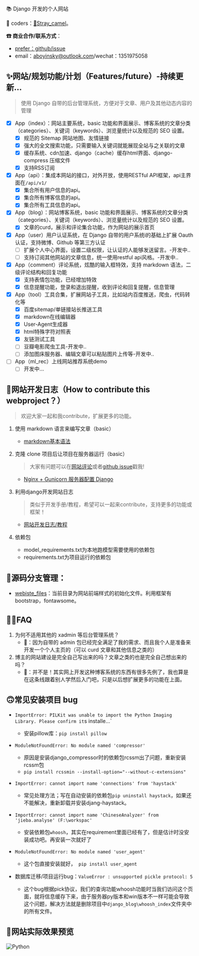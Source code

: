 📚 Django 开发的个人网站

🐒 coders：[🐫Stray_camel](https://github.com/Freen247)。

**☎ 商业合作/联系方式**：
- [prefer：github/issue](https://github.com/Freen247/django_blog/issues)
- email：aboyinsky@outlook.com/wechat：1351975058

## ✨网站/规划功能/计划（Features/future）-持续更新...
> 使用 Django 自带的后台管理系统，方便对于文章、用户及其他动态内容的管理

- [x] App（index）：网站主要系统，basic 功能和界面展示、博客系统的文章分类（categories）、关键词（keywords）、浏览量统计以及规范的 SEO 设置。
    - [x] 规范的 Sitemap 网站地图、友情链接
    - [x] 强大的全文搜索功能，只需要输入关键词就能展现全站与之关联的文章
    - [x] 缓存系统、cdn加速、django（cache）缓存html界面、django-compress 压缩文件
    - [x] 支持RSS订阅

- [x] App（api）：集成本网站的接口，对外开放，使用RESTful API框架，api主界面在`/api/v1/`
    - [x] 集合所有用户信息的api。
    - [x] 集合所有博客信息的api。
    - [x] 集合所有工具信息的api。

- [x] App（blog）：网站博客系统，basic 功能和界面展示、博客系统的文章分类（categories）、关键词（keywords）、浏览量统计以及规范的 SEO 设置。
    - [x] 文章的curd，展示和评论集合功能，作为网站的展示首页

- [x] App（user）用户认证系统，在 Django 自带的用户系统i的基础上扩展 Oauth 认证，支持微博、Github 等第三方认证
    - [ ] 扩展个人中心界面，设置二级权限，让认证的人能够发送留言。-开发中..
    - [ ] 支持订阅其他网站的文章信息，统一使用restful api风格。-开发中..

- [x] App（comment）评论系统，炫酷的输入框特效，支持 markdown 语法，二级评论结构和回复功能
    - [x] 支持表情包功能，已经增加特效
    - [x] 信息提醒功能，登录和退出提醒，收到评论和回复提醒，信息管理

- [x] App（tool）工具合集，扩展网站子工具，比如站内百度推送，爬虫，代码转化等
    - [x] 百度sitemap/单链接站长推送工具
    - [x] markdown在线编辑器
    - [x] User-Agent生成器
    - [x] html特殊字符对照表
    - [x] 友链测试工具
    - [ ] 豆瓣电影爬虫工具-开发中..
    - [ ] 添加图床服务器、编辑文章可以粘贴图片上传等-开发中..

- [ ] App（ml_rec）上线网站推荐系统demo
    - [ ] 开发中...
 
## 🐾网站开发日志（How to contribute this webproject？）
> 欢迎大家一起和我contribute，扩展更多的功能。

1. 使用 markdown 语言来编写文章（basic）
    - [markdown基本语法](https://boywithacoin.cn/article/markdownji-ben-yu-fa/)
2. 克隆 clone 项目后让项目在服务器运行（basic）
    > 大家有问题可以在[网站评论](https://boywithacoin.cn/)或者[github issue](https://github.com/Freen247/django_blog/issues)戳我!
	
    - [Nginx + Gunicorn 服务器配置 Django](https://boywithacoin.cn/article/nginx-gunicorn-fu-wu-qi-pei-zhi-django/)

3. 利用django开发网站日志
    >类似于开发手册/教程，希望可以一起来contribute，支持更多的功能或框架！
    - [网站开发日志/教程](https://boywithacoin.cn/timeline)
    
4. 依赖包
    - model_requirements.txt为本地跑模型需要使用的依赖包
    - requirements.txt为项目运行的依赖包

## 🌲源码分支管理：
- [webiste_files](https://github.com/Freen247/django_blog/tree/website_files)：当前目录为网站前端样式的初始化文件。利用框架有bootstrap，fontawsome。

## 🤹‍♀️FAQ
1. 为何不适用其他的 xadmin 等后台管理系统？
    - 🐫：因为自带的 admin 包已经完全满足了我的需求、而且我个人是准备来开发一个个人主页的（可以 curd 文章和其他信息之类的）
2. 博主的网站建设是完全自己写出来的吗？文章之类的也是完全自己想出来的吗？
    - 🐫：并不是！其实网上开发这种博客系统的东西有很多先例了，我也算是在这条线跟着别人学然后入门吧，只是以后想扩展更多的功能在上面。

## 🙃常见安装项目 bug
- `ImportError: PILKit was unable to import the Python Imaging Library. Please confirm it`s installe...`
    - 安装pillow库：`pip install pillow`

- `ModuleNotFoundError: No module named 'compressor'`
    - 原因是安装django_compressor时的依赖包rcssm出了问题，重新安装rcssm包
    - `pip install rcssmin --install-option="--without-c-extensions"`

- `ImportError: cannot import name 'connections' from 'haystack' `
    - 常见处理方法；写在自动安装的依赖包`pip uninstall haystack`，如果还不能解决，重新卸载并安装djang-haystack。

- `ImportError: cannot import name 'ChineseAnalyzer' from 'jieba.analyse' (F:\workspac' `
    - 安装依赖包`whoosh`，其实在requirement里面已经有了，但是估计时没安装成功吧。再安装一次就好了

- `ModuleNotFoundError: No module named 'user_agent'`
    - 这个包直接安装就好，` pip install user_agent`

- 数据库迁移/项目运行bug：`ValueError : unsupported pickle protocol: 5`
    - 这个bug根据pick协议，我们的查询功能whoosh功能时当我们访问这个页面，就将信息缓存下来，由于服务器py版本和win版本不一样可能会导致这个问题，解决方法就是删除项目中`django_blog\whoosh_index`文件夹中的所有文件。

## 🐒网站实际效果预览
![Python](https://boywithacoin.cn/static/media/editor/TIM%E5%9B%BE%E7%89%872020010122455_20200101225818752500.png)

